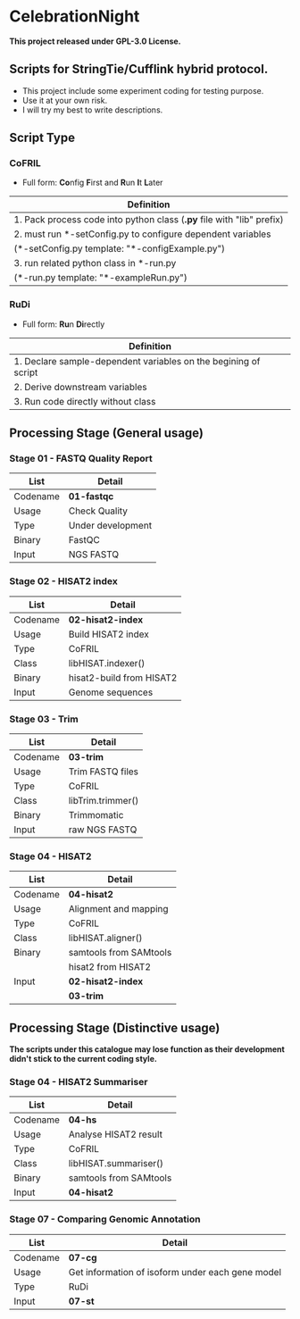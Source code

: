 # CelebrationNight
**This project released under GPL-3.0 License.**
## Scripts for StringTie/Cufflink hybrid protocol.

- This project include some experiment coding for testing purpose.
- Use it at your own risk.
- I will try my best to write descriptions.


## Script Type
### CoFRIL

- Full form: **Co**nfig **F**irst and **R**un **I**t **L**ater

|   **Definition**   |
| ---- |
| 1. Pack process code into python class (**.py** file with "lib" prefix) |
| 2. must run \*-setConfig.py to configure dependent variables |
| (\*-setConfig.py template: "\*-configExample.py") |
| 3. run related python class in \*-run.py |
| (\*-run.py template: "\*-exampleRun.py") |

### RuDi

- Full form: **Ru**n **Di**rectly

|   **Definition**                   |
| ----                               |
| 1. Declare sample-dependent variables on the begining of script |
| 2. Derive downstream variables     |
| 3. Run code directly without class |

## Processing Stage (General usage)

### Stage 01 - FASTQ Quality Report
| List     | Detail            |
| ----     | ----              |
| Codename | **01-fastqc**     |
| Usage    | Check Quality     |
| Type     | Under development |
| Binary   | FastQC            |
| Input    | NGS FASTQ         |

### Stage 02 - HISAT2 index
| List     | Detail                   |
| ----     | ----                     |
| Codename | **02-hisat2-index**      |
| Usage    | Build HISAT2 index       |
| Type     | CoFRIL                   |
| Class    | libHISAT.indexer()       |
| Binary   | hisat2-build from HISAT2 |
| Input    | Genome sequences         |

### Stage 03 - Trim
| List     | Detail            |
| ----     | ----              |
| Codename | **03-trim**       |
| Usage    | Trim FASTQ files  |
| Type     | CoFRIL            |
| Class    | libTrim.trimmer() |
| Binary   | Trimmomatic       |
| Input    | raw NGS FASTQ     |

### Stage 04 - HISAT2
| List     | Detail                 |
| ----     | ----                   |
| Codename | **04-hisat2**          |
| Usage    | Alignment and mapping  |
| Type     | CoFRIL                 |
| Class    | libHISAT.aligner()     |
| Binary   | samtools from SAMtools |
|          | hisat2 from HISAT2     |
| Input    | **02-hisat2-index**    |
|          | **03-trim**            |

## Processing Stage (Distinctive usage)
**The scripts under this catalogue may lose function as their development didn't stick to the current coding style.**

### Stage 04 - HISAT2 Summariser
| List     | Detail                 |
| ----     | ----                   |
| Codename | **04-hs**              |
| Usage    | Analyse HISAT2 result  |
| Type     | CoFRIL                 |
| Class    | libHISAT.summariser()  |
| Binary   | samtools from SAMtools |
| Input    | **04-hisat2**          |

### Stage 07 - Comparing Genomic Annotation
| List     | Detail    |
| ----     | ----      |
| Codename | **07-cg** |
| Usage    | Get information of isoform under each gene model |
| Type     | RuDi      |
| Input    | **07-st** |